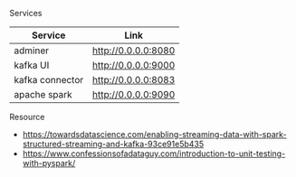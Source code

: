 Services


| Service           | Link                            |
|-------------------|------                           |
| adminer           | http://0.0.0.0:8080             |
| kafka UI          | http://0.0.0.0:9000             |
| kafka connector   | http://0.0.0.0:8083             |
| apache spark      | http://0.0.0.0:9090             |


Resource
* https://towardsdatascience.com/enabling-streaming-data-with-spark-structured-streaming-and-kafka-93ce91e5b435
* https://www.confessionsofadataguy.com/introduction-to-unit-testing-with-pyspark/
